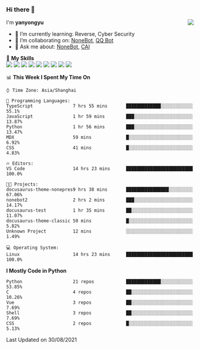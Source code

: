 ### Hi there 👋

<a href="#">
  <img align="right" src="https://github-readme-stats.vercel.app/api?username=yanyongyu&count_private=true&show_icons=true&bg_color=15,f2f7fd,E0EAFC" />
</a>

I'm **yanyongyu**

- 🌱 I’m currently learning: Reverse, Cyber Security
- 👯 I’m collaborating on: [NoneBot](https://github.com/nonebot), [QQ Bot](https://github.com/Mrs4s/go-cqhttp)
- 💬 Ask me about: [NoneBot](https://github.com/nonebot), [CAI](https://github.com/cscs181/CAI)

🌟 **My Skills**  
![](https://img.shields.io/badge/-Python-3e74a2?style=flat-square&logo=Python&logoColor=fff)
![](https://img.shields.io/badge/-Node.js-339933?style=flat-square&logo=Node.js&logoColor=fff)
![](https://img.shields.io/badge/-Vue-4fc08d?style=flat-square&logo=Vue.js&logoColor=fff)
![](https://img.shields.io/badge/-React-2d98ce?style=flat-square&logo=React&logoColor=fff)
![](https://img.shields.io/badge/-Docker-2496ED?style=flat-square&logo=Docker&logoColor=fff)
![](https://img.shields.io/badge/-Linux-000000?style=flat-square&logo=Linux&logoColor=fff)
![](https://img.shields.io/badge/-MySQL-4479A1?style=flat-square&logo=MySQL&logoColor=fff)
![](https://img.shields.io/badge/-Redis-DC382D?style=flat-square&logo=Redis&logoColor=fff)
![](https://img.shields.io/badge/-MongoDB-47A248?style=flat-square&logo=MongoDB&logoColor=fff)

<!--START_SECTION:waka-->
📊 **This Week I Spent My Time On** 

```text
⌚︎ Time Zone: Asia/Shanghai

💬 Programming Languages: 
TypeScript               7 hrs 55 mins       █████████████░░░░░░░░░░░░   55.1% 
JavaScript               1 hr 59 mins        ███░░░░░░░░░░░░░░░░░░░░░░   13.87% 
Python                   1 hr 56 mins        ███░░░░░░░░░░░░░░░░░░░░░░   13.47% 
MDX                      59 mins             █░░░░░░░░░░░░░░░░░░░░░░░░   6.92% 
CSS                      41 mins             █░░░░░░░░░░░░░░░░░░░░░░░░   4.83%

🔥 Editors: 
VS Code                  14 hrs 23 mins      █████████████████████████   100.0%

🐱‍💻 Projects: 
docusaurus-theme-nonepres9 hrs 38 mins       ████████████████░░░░░░░░░   67.06% 
nonebot2                 2 hrs 2 mins        ███░░░░░░░░░░░░░░░░░░░░░░   14.17% 
docusaurus-test          1 hr 35 mins        ██░░░░░░░░░░░░░░░░░░░░░░░   11.07% 
docusaurus-theme-classic 50 mins             █░░░░░░░░░░░░░░░░░░░░░░░░   5.82% 
Unknown Project          12 mins             ░░░░░░░░░░░░░░░░░░░░░░░░░   1.49%

💻 Operating System: 
Linux                    14 hrs 23 mins      █████████████████████████   100.0%

```

**I Mostly Code in Python** 

```text
Python                   21 repos            █████████████░░░░░░░░░░░░   53.85% 
C                        4 repos             ██░░░░░░░░░░░░░░░░░░░░░░░   10.26% 
Vue                      3 repos             ██░░░░░░░░░░░░░░░░░░░░░░░   7.69% 
Shell                    3 repos             ██░░░░░░░░░░░░░░░░░░░░░░░   7.69% 
CSS                      2 repos             █░░░░░░░░░░░░░░░░░░░░░░░░   5.13%

```



 Last Updated on 30/08/2021
<!--END_SECTION:waka-->
